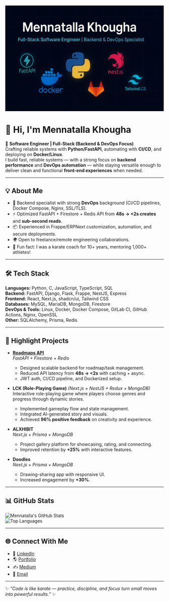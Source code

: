 <p align="center">
  <img src="banner.png" alt="Mennatalla Khougha - Software Engineer | Backend & DevOps" />
</p>


# 👋 Hi, I'm Mennatalla Khougha

🚀 **Software Engineer | Full-Stack (Backend & DevOps Focus)**  
Crafting reliable systems with **Python/FastAPI**, automating with **CI/CD**, and deploying on **Docker/Linux**.  
I build fast, reliable systems — with a strong focus on **backend performance** and **DevOps automation** — while staying versatile enough to deliver clean and functional **front-end experiences** when needed.  

---

## 💡 About Me
- 🔧 Backend specialist with strong **DevOps** background (CI/CD pipelines, Docker Compose, Nginx, SSL/TLS).  
- ⚡ Optimized FastAPI + Firestore + Redis API from **48s → <2s creates** and **sub-second reads**.  
- 📦 Experienced in Frappe/ERPNext customization, automation, and secure deployments.  
- 🌍 Open to freelance/remote engineering collaborations.  
- 🥋 Fun fact: I was a karate coach for 10+ years, mentoring 1,000+ athletes!  

---

## 🛠️ Tech Stack

**Languages:** Python, C, JavaScript, TypeScript, SQL  
**Backend:** FastAPI, Django, Flask, Frappe, NestJS, Express  
**Frontend:** React, Next.js, shadcn/ui, Tailwind CSS  
**Databases:** MySQL, MariaDB, MongoDB, Firestore  
**DevOps & Tools:** Linux, Docker, Docker Compose, GitLab CI, GitHub Actions, Nginx, OpenSSL  
**Other:** SQLAlchemy, Prisma, Redis  

---

## 🚀 Highlight Projects

- **[Roadmaps API](https://medium.com/@menmen.khougha/learning-fastapi-firestore-radis-a-backend-journey-with-more-bugs-than-features-wip-15d103954e70)**  
  *FastAPI + Firestore + Redis*  
  - Designed scalable backend for roadmap/task management.  
  - Reduced API latency from **48s → <2s** with caching + async.  
  - JWT auth, CI/CD pipeline, and Dockerized setup.  

- **LCK (Role-Playing Game)** *(Next.js + NestJS + Redux + MongoDB)*  
  Interactive role-playing game where players choose genres and progress through dynamic stories.  
  - Implemented gameplay flow and state management.  
  - Integrated AI-generated story and visuals.  
  - Achieved **96% positive feedback** on creativity and experience.   

- **ALXHIBIT**  
  *Next.js + Prisma + MongoDB*  
  - Project gallery platform for showcasing, rating, and connecting.  
  - Improved retention by **+25%** with interactive features.  

- **Doodles**  
  *Next.js + Prisma + MongoDB*  
  - Drawing-sharing app with responsive UI.  
  - Increased engagement by **+30%**.  

---

## 📊 GitHub Stats

![Mennatalla's GitHub Stats](https://github-readme-stats.vercel.app/api?username=Mennatalla-Khougha&show_icons=true&theme=tokyonight)  
![Top Languages](https://github-readme-stats.vercel.app/api/top-langs/?username=Mennatalla-Khougha&layout=compact&theme=tokyonight)  

---

## 🌐 Connect With Me

- 💼 [LinkedIn](https://www.linkedin.com/in/khougha/)  
- 🌎 [Portfolio](https://mennatalla-khougha.vercel.app/)  
- ✍️ [Medium](https://medium.com/@menmen.khougha)  
- 📧 [Email](mailto:mkhougha@gmail.com)  

---

✨ _“Code is like karate — practice, discipline, and focus turn small moves into powerful results.”_ ✨
